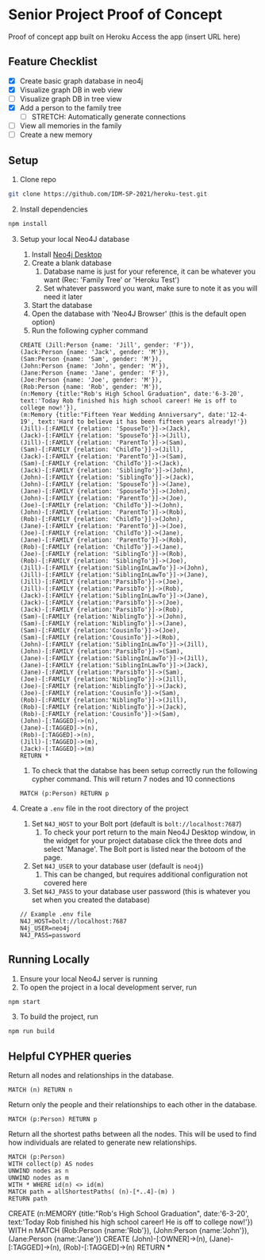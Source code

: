 # Senior Project Proof of Concept

Proof of concept app built on Heroku
Access the app (insert URL here)

## Feature Checklist

- [x] Create basic graph database in neo4j
- [x] Visualize graph DB in web view
- [ ] Visualize graph DB in tree view
- [X] Add a person to the family tree
  - [ ] STRETCH: Automatically generate connections
- [ ] View all memories in the family
- [ ] Create a new memory

## Setup

1. Clone repo

  ```bash
  git clone https://github.com/IDM-SP-2021/heroku-test.git
  ```

2. Install dependencies

  ```bash
  npm install
  ```

3. Setup your local Neo4J database
   1. Install [Neo4j Desktop](https://neo4j.com/download/)
   2. Create a blank database
      1. Database name is just for your reference, it can be whatever you want (Rec: 'Family Tree' or 'Heroku Test')
      2. Set whatever password you want, make sure to note it as you will need it later
   3. Start the database
   4. Open the database with 'Neo4J Browser' (this is the default open option)
   5. Run the following cypher command

    ```cypher
   CREATE (Jill:Person {name: 'Jill', gender: 'F'}),
   (Jack:Person {name: 'Jack', gender: 'M'}),
   (Sam:Person {name: 'Sam', gender: 'M'}),
   (John:Person {name: 'John', gender: 'M'}),
   (Jane:Person {name: 'Jane', gender: 'F'}),
   (Joe:Person {name: 'Joe', gender: 'M'}),
   (Rob:Person {name: 'Rob', gender: 'M'}),
   (n:Memory {title:"Rob's High School Graduation", date:'6-3-20', text:'Today Rob finished his high school career! He is off to college now!'}),
   (m:Memory {title:"Fifteen Year Wedding Anniversary", date:'12-4-19', text:'Hard to believe it has been fifteen years already!'})
   (Jill)-[:FAMILY {relation: 'SpouseTo'}]->(Jack),
   (Jack)-[:FAMILY {relation: 'SpouseTo'}]->(Jill),
   (Jill)-[:FAMILY {relation: 'ParentTo'}]->(Sam),
   (Sam)-[:FAMILY {relation: 'ChildTo'}]->(Jill),
   (Jack)-[:FAMILY {relation: 'ParentTo'}]->(Sam),
   (Sam)-[:FAMILY {relation: 'ChildTo'}]->(Jack),
   (Jack)-[:FAMILY {relation: 'SiblingTo'}]->(John),
   (John)-[:FAMILY {relation: 'SiblingTo'}]->(Jack),
   (John)-[:FAMILY {relation: 'SpouseTo'}]->(Jane),
   (Jane)-[:FAMILY {relation: 'SpouseTo'}]->(John),
   (John)-[:FAMILY {relation: 'ParentTo'}]->(Joe),
   (Joe)-[:FAMILY {relation: 'ChildTo'}]->(John),
   (John)-[:FAMILY {relation: 'ParentTo'}]->(Rob),
   (Rob)-[:FAMILY {relation: 'ChildTo'}]->(John),
   (Jane)-[:FAMILY {relation: 'ParentTo'}]->(Joe),
   (Joe)-[:FAMILY {relation: 'ChildTo'}]->(Jane),
   (Jane)-[:FAMILY {relation: 'ParentTo'}]->(Rob),
   (Rob)-[:FAMILY {relation: 'ChildTo'}]->(Jane),
   (Joe)-[:FAMILY {relation: 'SiblingTo'}]->(Rob),
   (Rob)-[:FAMILY {relation: 'SiblingTo'}]->(Joe),
   (Jill)-[:FAMILY {relation:'SiblingInLawTo'}]->(John),
   (Jill)-[:FAMILY {relation:'SiblingInLawTo'}]->(Jane),
   (Jill)-[:FAMILY {relation:'ParsibTo'}]->(Joe),
   (Jill)-[:FAMILY {relation:'ParsibTo'}]->(Rob),
   (Jack)-[:FAMILY {relation:'SiblingInLawTo'}]->(Jane),
   (Jack)-[:FAMILY {relation:'ParsibTo'}]->(Joe),
   (Jack)-[:FAMILY {relation:'ParsibTo'}]->(Rob),
   (Sam)-[:FAMILY {relation:'NiblingTo'}]->(John),
   (Sam)-[:FAMILY {relation:'NiblingTo'}]->(Jane),
   (Sam)-[:FAMILY {relation:'CousinTo'}]->(Joe),
   (Sam)-[:FAMILY {relation:'CousinTo'}]->(Rob),
   (John)-[:FAMILY {relation:'SiblingInLawTo'}]->(Jill),
   (John)-[:FAMILY {relation:'ParsibTo'}]->(Sam),
   (Jane)-[:FAMILY {relation:'SiblingInLawTo'}]->(Jill),
   (Jane)-[:FAMILY {relation:'SiblingInLawTo'}]->(Jack),
   (Jane)-[:FAMILY {relation:'ParsibTo'}]->(Sam),
   (Joe)-[:FAMILY {relation:'NiblingTo'}]->(Jill),
   (Joe)-[:FAMILY {relation:'NiblingTo'}]->(Jack),
   (Joe)-[:FAMILY {relation:'CousinTo'}]->(Sam),
   (Rob)-[:FAMILY {relation:'NiblingTo'}]->(Jill),
   (Rob)-[:FAMILY {relation:'NiblingTo'}]->(Jack),
   (Rob)-[:FAMILY {relation:'CousinTo'}]->(Sam),
   (John)-[:TAGGED]->(n),
   (Jane)-[:TAGGED]->(n),
   (Rob)-[:TAGGED]->(n),
   (Jill)-[:TAGGED]->(m),
   (Jack)-[:TAGGED]->(m)
   RETURN *
    ```

   1. To check that the databse has been setup correctly run the following cypher command. This will return 7 nodes and 10 connections

   ```cypher
   MATCH (p:Person) RETURN p
   ```

4. Create a `.env` file in the root directory of the project
   1. Set `N4J_HOST` to your Bolt port (default is `bolt://localhost:7687`)
      1. To check your port return to the main Neo4J Desktop window, in the widget for your project database click the three dots and select 'Manage'. The Bolt port is listed near the botoom of the page.
   2. Set `N4J_USER` to your database user (default is `neo4j`)
      1. This can be changed, but requires additional configuration not covered here
   3. Set `N4J_PASS` to your database user password (this is whatever you set when you created the database)

   ```system
   // Example .env file
   N4J_HOST=bolt://localhost:7687
   N4j_USER=neo4j
   N4J_PASS=password
   ```

## Running Locally

1. Ensure your local Neo4J server is running
2. To open the project in a local development server, run

  ```bash
  npm start
  ```

3. To build the project, run

  ```bash
  npm run build
  ```

## Helpful CYPHER queries

Return all nodes and relationships in the database.

   ```cypher
   MATCH (n) RETURN n
   ```

Return only the people and their relationships to each other in the database.

   ```cypher
   MATCH (p:Person) RETURN p
   ```

Return all the shortest paths between all the nodes. This will be used to find how individuals are related to generate new relationships.

   ```cypher
   MATCH (p:Person)
   WITH collect(p) AS nodes
   UNWIND nodes as n
   UNWIND nodes as m
   WITH * WHERE id(n) <> id(m)
   MATCH path = allShortestPaths( (n)-[*..4]-(m) )
   RETURN path
   ```


CREATE (n:MEMORY {title:"Rob's High School Graduation", date:'6-3-20', text:'Today Rob finished his high school career! He is off to college now!'})
WITH n
MATCH (Rob:Person {name:'Rob'}), (John:Person {name:'John'}), (Jane:Person {name:'Jane'})
CREATE (John)-[:OWNER]->(n), (Jane)-[:TAGGED]->(n), (Rob)-[:TAGGED]->(n)
RETURN *